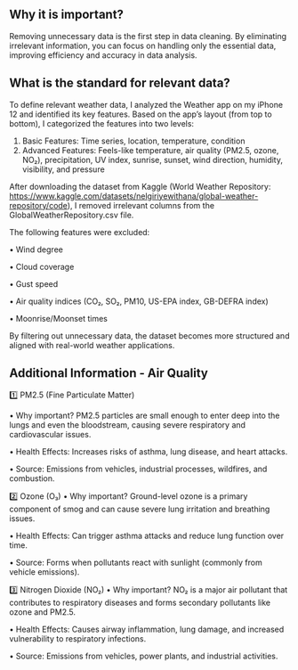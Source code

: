 ## Why it is important?
Removing unnecessary data is the first step in data cleaning. By eliminating irrelevant information, you can focus on handling only the essential data, improving efficiency and accuracy in data analysis.

## What is the standard for relevant data?

To define relevant weather data, I analyzed the Weather app on my iPhone 12 and identified its key features. Based on the app’s layout (from top to bottom), I categorized the features into two levels:

1. Basic Features: Time series, location, temperature, condition
2. Advanced Features: Feels-like temperature, air quality (PM2.5, ozone, NO₂), precipitation, UV index, sunrise, sunset, wind direction, humidity, visibility, and pressure

After downloading the dataset from Kaggle (World Weather Repository: https://www.kaggle.com/datasets/nelgiriyewithana/global-weather-repository/code), I removed irrelevant columns from the GlobalWeatherRepository.csv file. 

The following features were excluded:

•	Wind degree

•	Cloud coverage

•	Gust speed

•	Air quality indices (CO₂, SO₂, PM10, US-EPA index, GB-DEFRA index)

•	Moonrise/Moonset times

By filtering out unnecessary data, the dataset becomes more structured and aligned with real-world weather applications.


## Additional Information - Air Quality
1️⃣ PM2.5 (Fine Particulate Matter)

•	Why important? PM2.5 particles are small enough to enter deep into the lungs and even the bloodstream, causing severe respiratory and cardiovascular issues.

•	Health Effects: Increases risks of asthma, lung disease, and heart attacks.

•	Source: Emissions from vehicles, industrial processes, wildfires, and combustion.

2️⃣ Ozone (O₃)
•	Why important? Ground-level ozone is a primary component of smog and can cause severe lung irritation and breathing issues.

•	Health Effects: Can trigger asthma attacks and reduce lung function over time.

•	Source: Forms when pollutants react with sunlight (commonly from vehicle emissions).

3️⃣ Nitrogen Dioxide (NO₂)
•	Why important? NO₂ is a major air pollutant that contributes to respiratory diseases and forms secondary pollutants like ozone and PM2.5.

•	Health Effects: Causes airway inflammation, lung damage, and increased vulnerability to respiratory infections.

•	Source: Emissions from vehicles, power plants, and industrial activities.
